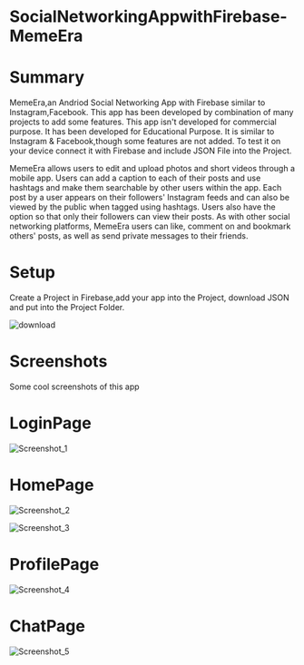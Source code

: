 # SocialNetworkingAppwithFirebase-MemeEra

# Summary

MemeEra,an Andriod Social Networking App with Firebase similar to Instagram,Facebook. 
This app has been developed by combination of many projects to add some features.
This app isn't developed for commercial purpose. It has been developed for Educational Purpose. 
It is similar to Instagram & Facebook,though some features are not added.
To test it on your device connect it with Firebase and include JSON File into the Project.

MemeEra allows users to edit and upload photos and short videos through a mobile app. Users can add a caption to each of their posts and use hashtags and make them searchable by other users within the app. Each post by a user appears on their followers' Instagram feeds and can also be viewed by the public when tagged using hashtags. Users also have the option so that only their followers can view their posts.
As with other social networking platforms, MemeEra users can like, comment on and bookmark others' posts, as well as send private messages to their friends.

# Setup

Create a Project in Firebase,add your app into the Project, download JSON and put into the Project Folder.

![download](https://user-images.githubusercontent.com/57454647/90148847-71fb7700-dda1-11ea-8844-428886f1ccd6.png)
 
# Screenshots

Some cool screenshots of this app
 
# LoginPage
 ![Screenshot_1](https://user-images.githubusercontent.com/57454647/90148244-bf2b1900-dda0-11ea-863a-4a1f0fd723e7.jpg)
 
# HomePage
 ![Screenshot_2](https://user-images.githubusercontent.com/57454647/90148505-01545a80-dda1-11ea-86c9-1524ffa98486.jpg)
 
![Screenshot_3](https://user-images.githubusercontent.com/57454647/90148588-1a5d0b80-dda1-11ea-89f3-8d14a9179363.jpg)
  
# ProfilePage
![Screenshot_4](https://user-images.githubusercontent.com/57454647/90148654-306acc00-dda1-11ea-889d-36863cb1440e.jpg)
  
# ChatPage
![Screenshot_5](https://user-images.githubusercontent.com/57454647/90148704-42e50580-dda1-11ea-9894-c33ada04b2f3.jpg)


